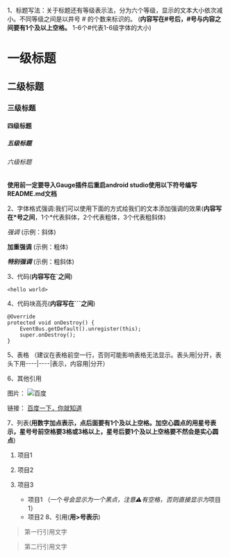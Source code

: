 1、标题写法：关于标题还有等级表示法，分为六个等级，显示的文本大小依次减小。不同等级之间是以井号  #  的个数来标识的。
(**内容写在#号后，#号与内容之间要有1个及以上空格。** 1-6个#代表1-6级字体的大小)

#  一级标题
##  二级标题
###  三级标题
####  四级标题
#####  五级标题
######  六级标题

**使用前一定要导入Gauge插件后重启android studio使用以下符号编写README.md文档**

2、字体格式强调:我们可以使用下面的方式给我们的文本添加强调的效果(**内容写在*号之间**，1个*代表斜体，2个代表粗体，3个代表粗斜体)

*强调*  (示例：斜体)

**加重强调**  (示例：粗体)

***特别强调*** (示例：粗斜体)

3、代码(**内容写在`之间**)

`<hello world>`

4、代码块高亮(**内容写在```之间**)

```
@Override
protected void onDestroy() {
    EventBus.getDefault().unregister(this);
    super.onDestroy();
}
```

5、表格 （建议在表格前空一行，否则可能影响表格无法显示。表头用|分开，表头下用----|----|表示，内容用|分开）

[//]: # (表头|表头 |表头)

[//]: # (----|-----|------)

[//]: # (单元格内容|单元格内容|单元格内容)

[//]: # (单元格内容|单元格内容|单元格内容)

[//]: # (单元格内容|单元格内容|单元格内容)

6、其他引用

图片：
![百度](https://www.baidu.com/img/bd_logo1.png)

链接：
[百度一下，你就知道](https://www.baidu.com/)

7、列表(**用数字加点表示，点后面要有1个及以上空格。加空心圆点的用星号表示，星号号前空格要3格或3格以上，星号后要1个及以上空格要不然会是实心圆点**)

1. 项目1
2. 项目2
3. 项目3

    * 项目1 （一个*号会显示为一个黑点，注意⚠️有空格，否则直接显示为*项目1）
    * 项目2
      8、引用(**用>号表示**)

> 第一行引用文字

> 第二行引用文字